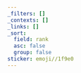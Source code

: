 ```yaml
---
_filters: []
_contexts: []
_links: []
_sort:
  field: rank
  asc: false
  group: false
sticker: emoji//1f9e0
---
```


